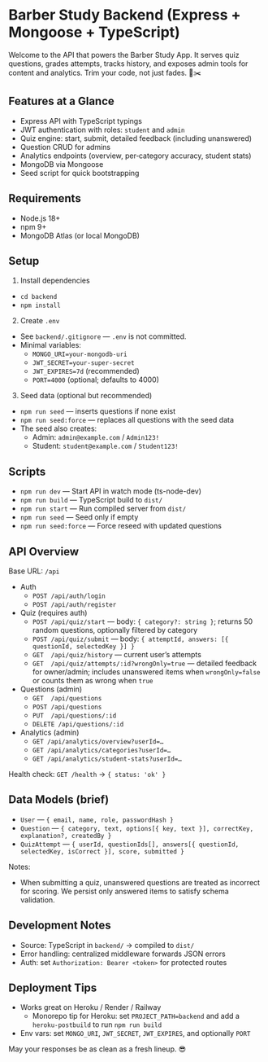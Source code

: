 # Barber Study Backend (Express + Mongoose + TypeScript)

Welcome to the API that powers the Barber Study App. It serves quiz questions, grades attempts, tracks history, and exposes admin tools for content and analytics. Trim your code, not just fades. 💈✂️

## Features at a Glance

- Express API with TypeScript typings
- JWT authentication with roles: `student` and `admin`
- Quiz engine: start, submit, detailed feedback (including unanswered)
- Question CRUD for admins
- Analytics endpoints (overview, per‑category accuracy, student stats)
- MongoDB via Mongoose
- Seed script for quick bootstrapping

## Requirements

- Node.js 18+
- npm 9+
- MongoDB Atlas (or local MongoDB)

## Setup

1) Install dependencies
- `cd backend`
- `npm install`

2) Create `.env`
- See `backend/.gitignore` — `.env` is not committed.
- Minimal variables:
  - `MONGO_URI=your-mongodb-uri`
  - `JWT_SECRET=your-super-secret`
  - `JWT_EXPIRES=7d` (recommended)
  - `PORT=4000` (optional; defaults to 4000)

3) Seed data (optional but recommended)
- `npm run seed` — inserts questions if none exist
- `npm run seed:force` — replaces all questions with the seed data
- The seed also creates:
  - Admin: `admin@example.com` / `Admin123!`
  - Student: `student@example.com` / `Student123!`

## Scripts

- `npm run dev` — Start API in watch mode (ts-node-dev)
- `npm run build` — TypeScript build to `dist/`
- `npm run start` — Run compiled server from `dist/`
- `npm run seed` — Seed only if empty
- `npm run seed:force` — Force reseed with updated questions

## API Overview

Base URL: `/api`

- Auth
  - `POST /api/auth/login`
  - `POST /api/auth/register`
- Quiz (requires auth)
  - `POST /api/quiz/start` — body: `{ category?: string }`; returns 50 random questions, optionally filtered by category
  - `POST /api/quiz/submit` — body: `{ attemptId, answers: [{ questionId, selectedKey }] }`
  - `GET  /api/quiz/history` — current user’s attempts
  - `GET  /api/quiz/attempts/:id?wrongOnly=true` — detailed feedback for owner/admin; includes unanswered items when `wrongOnly=false` or counts them as wrong when `true`
- Questions (admin)
  - `GET  /api/questions`
  - `POST /api/questions`
  - `PUT  /api/questions/:id`
  - `DELETE /api/questions/:id`
- Analytics (admin)
  - `GET /api/analytics/overview?userId=…`
  - `GET /api/analytics/categories?userId=…`
  - `GET /api/analytics/student-stats?userId=…`

Health check: `GET /health` → `{ status: 'ok' }`

## Data Models (brief)

- `User` — `{ email, name, role, passwordHash }`
- `Question` — `{ category, text, options[{ key, text }], correctKey, explanation?, createdBy }`
- `QuizAttempt` — `{ userId, questionIds[], answers[{ questionId, selectedKey, isCorrect }], score, submitted }`

Notes:
- When submitting a quiz, unanswered questions are treated as incorrect for scoring. We persist only answered items to satisfy schema validation.

## Development Notes

- Source: TypeScript in `backend/` → compiled to `dist/`
- Error handling: centralized middleware forwards JSON errors
- Auth: set `Authorization: Bearer <token>` for protected routes

## Deployment Tips

- Works great on Heroku / Render / Railway
  - Monorepo tip for Heroku: set `PROJECT_PATH=backend` and add a `heroku-postbuild` to run `npm run build`
- Env vars: set `MONGO_URI`, `JWT_SECRET`, `JWT_EXPIRES`, and optionally `PORT`

May your responses be as clean as a fresh lineup. 😎

